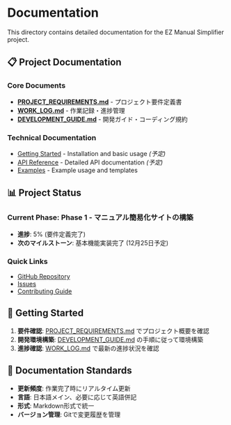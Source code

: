 # Documentation

This directory contains detailed documentation for the EZ Manual Simplifier project.

## 📋 Project Documentation

### Core Documents
- [**PROJECT_REQUIREMENTS.md**](PROJECT_REQUIREMENTS.md) - プロジェクト要件定義書
- [**WORK_LOG.md**](WORK_LOG.md) - 作業記録・進捗管理
- [**DEVELOPMENT_GUIDE.md**](DEVELOPMENT_GUIDE.md) - 開発ガイド・コーディング規約

### Technical Documentation
- [Getting Started](getting_started.md) - Installation and basic usage *(予定)*
- [API Reference](api_reference.md) - Detailed API documentation *(予定)*
- [Examples](../examples/) - Example usage and templates

## 📊 Project Status

### Current Phase: Phase 1 - マニュアル簡易化サイトの構築
- **進捗**: 5% (要件定義完了)
- **次のマイルストーン**: 基本機能実装完了 (12月25日予定)

### Quick Links
- [GitHub Repository](https://github.com/kazu-4728/ez-manual-simplifier)
- [Issues](https://github.com/kazu-4728/ez-manual-simplifier/issues)
- [Contributing Guide](../CONTRIBUTING.md)

## 🚀 Getting Started

1. **要件確認**: [PROJECT_REQUIREMENTS.md](PROJECT_REQUIREMENTS.md) でプロジェクト概要を確認
2. **開発環境構築**: [DEVELOPMENT_GUIDE.md](DEVELOPMENT_GUIDE.md) の手順に従って環境構築
3. **進捗確認**: [WORK_LOG.md](WORK_LOG.md) で最新の進捗状況を確認

## 📝 Documentation Standards

- **更新頻度**: 作業完了時にリアルタイム更新
- **言語**: 日本語メイン、必要に応じて英語併記
- **形式**: Markdown形式で統一
- **バージョン管理**: Gitで変更履歴を管理
